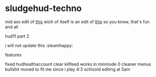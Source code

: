 # sludgehud-techno

mid ass edit of [this](https://gamebanana.com/mods/598813) wich of itself is an edit of [this](https://gamebanana.com/mods/518856) so you know, that's fun and all

hud11 part 2

i will not update this :steamhappy:

features

fixed hudhealthaccount
clear killfeed
works in minmode 0
cleaner menus
bullshit moved to fit me since i play 4:3
schizoid editing at 5am
